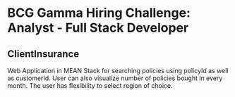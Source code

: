 # BCG Gamma Hiring Challenge: Analyst - Full Stack Developer
## ClientInsurance
Web Application in MEAN Stack for searching policies using policyId as well as customerId. User can also visualize number of policies bought in every month. The user has flexibility to select region of choice.
